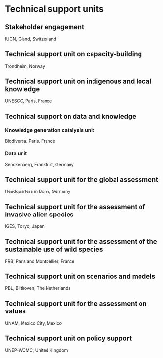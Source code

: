 # Technical support units

## Stakeholder engagement

IUCN, Gland, Switzerland

## Technical support unit on capacity-building

Trondheim, Norway

## Technical support unit on indigenous and local knowledge

UNESCO, Paris, France

## Technical support on data and knowledge

### Knowledge generation catalysis unit

Biodiversa, Paris, France

### Data unit

Senckenberg, Frankfurt, Germany

## Technical support unit for the global assessment

Headquarters in Bonn, Germany

## Technical support unit for the assessment of invasive alien species

IGES, Tokyo, Japan

## Technical support unit for the assessment of the sustainable use of wild species 

FRB, Paris and Montpellier, France

## Technical support unit on scenarios and models 

PBL, Bilthoven, The Netherlands

## Technical support unit for the assessment on values 

UNAM, Mexico City, Mexico

## Technical support unit on policy support 

UNEP-WCMC, United Kingdom

